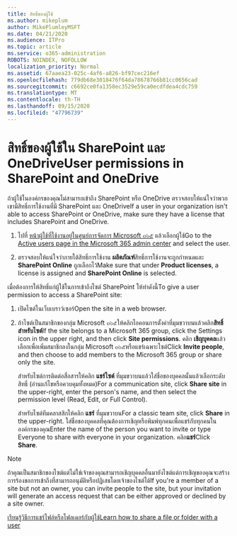 ```yaml
---
title: สิทธิ์ของผู้ใช้
ms.author: mikeplum
author: MikePlumleyMSFT
ms.date: 04/21/2020
ms.audience: ITPro
ms.topic: article
ms.service: o365-administration
ROBOTS: NOINDEX, NOFOLLOW
localization_priority: Normal
ms.assetid: 67aaea23-025c-4af6-a826-bf97cec216ef
ms.openlocfilehash: 779db68e3018476f64da78678766b81cc0656cad
ms.sourcegitcommit: c6692ce0fa1358ec3529e59ca0ecdfdea4cdc759
ms.translationtype: MT
ms.contentlocale: th-TH
ms.lasthandoff: 09/15/2020
ms.locfileid: "47796739"
---
```

# <a name="user-permissions-in-sharepoint-and-onedrive"></a><span data-ttu-id="0ecf0-102">สิทธิ์ของผู้ใช้ใน SharePoint และ OneDrive</span><span class="sxs-lookup"><span data-stu-id="0ecf0-102">User permissions in SharePoint and OneDrive</span></span>

<span data-ttu-id="0ecf0-103">ถ้าผู้ใช้ในองค์กรของคุณไม่สามารถเข้าถึง SharePoint หรือ OneDrive ตรวจสอบให้แน่ใจว่าพวกเขามีสิทธิ์การใช้งานที่มี SharePoint และ OneDrive</span><span class="sxs-lookup"><span data-stu-id="0ecf0-103">If a user in your organization isn't able to access SharePoint or OneDrive, make sure they have a license that includes SharePoint and OneDrive.</span></span> 
  
1. <span data-ttu-id="0ecf0-104">ไปที่ [หน้าผู้ใช้ที่ใช้งานอยู่ในศูนย์การจัดการ Microsoft ๓๖๕](https://portal.office.com/adminportal/home#/users) แล้วเลือกผู้ใช้</span><span class="sxs-lookup"><span data-stu-id="0ecf0-104">Go to the [Active users page in the Microsoft 365 admin center](https://portal.office.com/adminportal/home#/users) and select the user.</span></span> 
    
2. <span data-ttu-id="0ecf0-105">ตรวจสอบให้แน่ใจว่าภายใต้สิทธิ์การใช้งาน **ผลิตภัณฑ์**สิทธิ์การใช้งานจะถูกกำหนดและ **SharePoint Online** ถูกเลือกไว้</span><span class="sxs-lookup"><span data-stu-id="0ecf0-105">Make sure that under **Product licenses**, a license is assigned and **SharePoint Online** is selected.</span></span> 
    
 <span data-ttu-id="0ecf0-106">เมื่อต้องการให้สิทธิ์แก่ผู้ใช้ในการเข้าถึงไซต์ SharePoint ให้ทำดังนี้</span><span class="sxs-lookup"><span data-stu-id="0ecf0-106">To give a user permission to access a SharePoint site:</span></span> 
  
1. <span data-ttu-id="0ecf0-107">เปิดไซต์ในเว็บเบราว์เซอร์</span><span class="sxs-lookup"><span data-stu-id="0ecf0-107">Open the site in a web browser.</span></span>
    
2. <span data-ttu-id="0ecf0-108">ถ้าไซต์เป็นสมาชิกของกลุ่ม Microsoft ๓๖๕ให้คลิกไอคอนการตั้งค่าที่มุมขวาบนแล้วคลิก**สิทธิ์สำหรับไซต์**</span><span class="sxs-lookup"><span data-stu-id="0ecf0-108">If the site belongs to a Microsoft 365 group, click the Settings icon in the upper right, and then click **Site permissions**.</span></span> <span data-ttu-id="0ecf0-109">คลิก **เชิญบุคคล**แล้วเลือกเพื่อเพิ่มสมาชิกลงในกลุ่ม Microsoft ๓๖๕หรือแชร์เฉพาะไซต์</span><span class="sxs-lookup"><span data-stu-id="0ecf0-109">Click **Invite people**, and then choose to add members to the Microsoft 365 group or share only the site.</span></span> 
    
    <span data-ttu-id="0ecf0-110">สำหรับไซต์การติดต่อสื่อสารให้คลิก **แชร์ไซต์** ที่มุมขวาบนแล้วใส่ชื่อของบุคคลนั้นแล้วเลือกระดับสิทธิ์ (อ่านแก้ไขหรือควบคุมทั้งหมด)</span><span class="sxs-lookup"><span data-stu-id="0ecf0-110">For a communication site, click **Share site** in the upper-right, enter the person's name, and then select the permission level (Read, Edit, or Full Control).</span></span> 
    
    <span data-ttu-id="0ecf0-111">สำหรับไซต์ทีมคลาสสิกให้คลิก **แชร์** ที่มุมขวาบน</span><span class="sxs-lookup"><span data-stu-id="0ecf0-111">For a classic team site, click **Share** in the upper-right.</span></span> <span data-ttu-id="0ecf0-112">ใส่ชื่อของบุคคลที่คุณต้องการเชิญหรือพิมพ์ทุกคนเพื่อแชร์กับทุกคนในองค์กรของคุณ</span><span class="sxs-lookup"><span data-stu-id="0ecf0-112">Enter the name of the person you want to invite or type Everyone to share with everyone in your organization.</span></span> <span data-ttu-id="0ecf0-113">คลิก**แชร์**</span><span class="sxs-lookup"><span data-stu-id="0ecf0-113">Click **Share**.</span></span>
    
> [!NOTE]
> <span data-ttu-id="0ecf0-114">ถ้าคุณเป็นสมาชิกของไซต์แต่ไม่ใช่เจ้าของคุณสามารถเชิญบุคคลอื่นมายังไซต์แต่การเชิญของคุณจะสร้างการร้องขอการเข้าถึงที่สามารถอนุมัติหรือปฏิเสธโดยเจ้าของไซต์ได้</span><span class="sxs-lookup"><span data-stu-id="0ecf0-114">If you're a member of a site but not an owner, you can invite people to the site, but your invitation will generate an access request that can be either approved or declined by a site owner.</span></span> 
  
[<span data-ttu-id="0ecf0-115">เรียนรู้วิธีการแชร์ไฟล์หรือโฟลเดอร์กับผู้ใช้</span><span class="sxs-lookup"><span data-stu-id="0ecf0-115">Learn how to share a file or folder with a user</span></span>](https://go.microsoft.com/fwlink/?linkid=533408)
  

